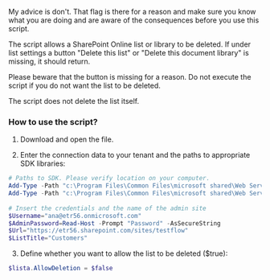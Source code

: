 My advice is don't. That flag is there for a reason and make sure you know what you are doing and are aware of the consequences before you use this script.

 

The script allows a SharePoint Online list or library to be deleted. If under list settings a button "Delete this list" or "Delete this document library" is missing, it should return.

Please beware that the button is missing for a reason. Do not execute the script if you do not want the list to be deleted.

The script does not delete the list itself.



### How to use the script?

1. Download and open the file.

2. Enter the connection data to your tenant and the paths to appropriate SDK libraries:

```PowerShell
# Paths to SDK. Please verify location on your computer. 
Add-Type -Path "c:\Program Files\Common Files\microsoft shared\Web Server Extensions\15\ISAPI\Microsoft.SharePoint.Client.dll"  
Add-Type -Path "c:\Program Files\Common Files\microsoft shared\Web Server Extensions\15\ISAPI\Microsoft.SharePoint.Client.Runtime.dll"  
 
# Insert the credentials and the name of the admin site 
$Username="ana@etr56.onmicrosoft.com" 
$AdminPassword=Read-Host -Prompt "Password" -AsSecureString 
$Url="https://etr56.sharepoint.com/sites/testflow" 
$ListTitle="Customers" 
 ```
3. Define whether you want to allow the list to be deleted ($true):

```PowerShell
$lista.AllowDeletion = $false
 ```
